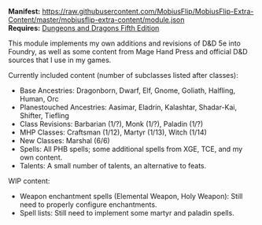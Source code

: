 **Manifest:** https://raw.githubusercontent.com/MobiusFlip/MobiusFlip-Extra-Content/master/mobiusflip-extra-content/module.json  
**Requires:** [Dungeons and Dragons Fifth Edition](https://foundryvtt.com/packages/dnd5e)

This module implements my own additions and revisions of D&D 5e into Foundry, as well as some content from Mage Hand Press and official D&D sources that I use in my games.

Currently included content (number of subclasses listed after classes):

- Base Ancestries: Dragonborn, Dwarf, Elf, Gnome, Goliath, Halfling, Human, Orc
- Planestouched Ancestries: Aasimar, Eladrin, Kalashtar, Shadar-Kai, Shifter, Tiefling
- Class Revisions: Barbarian (1/?), Monk (1/?), Paladin (1/?)
- MHP Classes: Craftsman (1/12), Martyr (1/13), Witch (1/14)
- New Classes: Marshal (6/6)
- Spells: All PHB spells; some additional spells from XGE, TCE, and my own content.
- Talents: A small number of talents, an alternative to feats.

WIP content:

- Weapon enchantment spells (Elemental Weapon, Holy Weapon): Still need to properly configure enchantments.
- Spell lists: Still need to implement some martyr and paladin spells.
